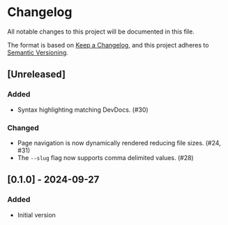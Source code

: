 # Changelog

All notable changes to this project will be documented in this file.

The format is based on [Keep a Changelog](https://keepachangelog.com/en/1.0.0/),
and this project adheres to [Semantic Versioning](https://semver.org/spec/v2.0.0.html).

## [Unreleased]

### Added

- Syntax highlighting matching DevDocs. (#30)

### Changed

- Page navigation is now dynamically rendered reducing file sizes. (#24, #31)
- The `--slug` flag now supports comma delimited values. (#28)

## [0.1.0] - 2024-09-27

### Added

- Initial version
